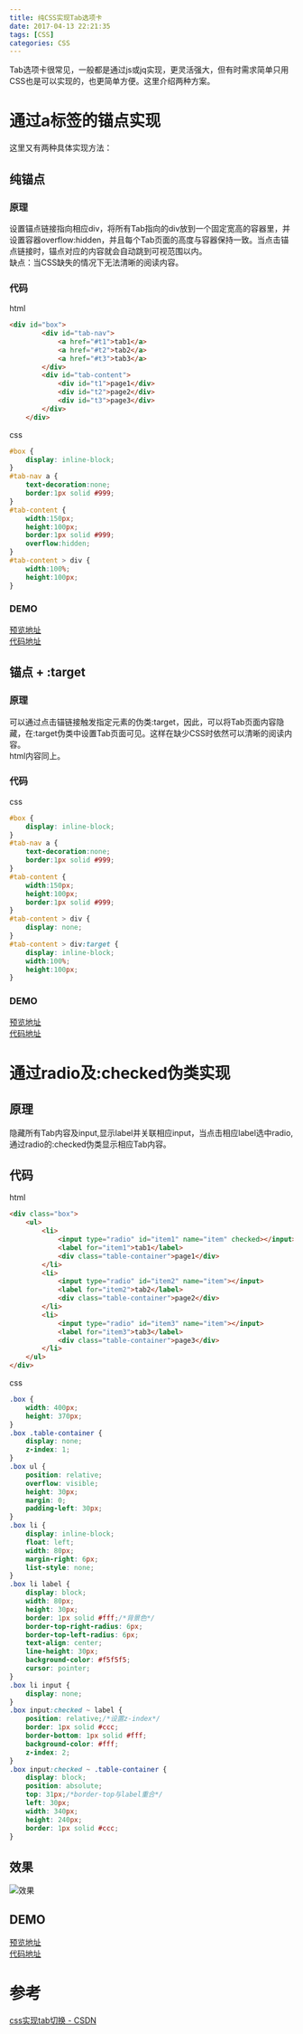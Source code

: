 ```yaml
---
title: 纯CSS实现Tab选项卡
date: 2017-04-13 22:21:35
tags: [CSS]
categories: CSS
---
```

Tab选项卡很常见，一般都是通过js或jq实现，更灵活强大，但有时需求简单只用CSS也是可以实现的，也更简单方便。这里介绍两种方案。
<!-- more -->
# 通过a标签的锚点实现
这里又有两种具体实现方法：
## 纯锚点
### 原理
设置锚点链接指向相应div，将所有Tab指向的div放到一个固定宽高的容器里，并设置容器overflow:hidden，并且每个Tab页面的高度与容器保持一致。当点击锚点链接时，锚点对应的内容就会自动跳到可视范围以内。  
缺点：当CSS缺失的情况下无法清晰的阅读内容。
### 代码
html  
```html
<div id="box">
        <div id="tab-nav">
            <a href="#t1">tab1</a>
            <a href="#t2">tab2</a>
            <a href="#t3">tab3</a>
        </div>
        <div id="tab-content">
            <div id="t1">page1</div>
            <div id="t2">page2</div>
            <div id="t3">page3</div>
        </div>
    </div>
```
css  
```css
#box {
    display: inline-block;
}
#tab-nav a {
    text-decoration:none;
    border:1px solid #999; 
}
#tab-content {
    width:150px; 
    height:100px; 
    border:1px solid #999; 
    overflow:hidden;
}
#tab-content > div {
    width:100%; 
    height:100px;
}
```
### DEMO
[预览地址](https://jimhoo.github.io/LearningFrontEnd/css/tab/tab1-1.html)  
[代码地址](https://github.com/JimHoo/LearningFrontEnd/tree/master/css/tab/tab1-1.html)  
## 锚点 + :target
### 原理
可以通过点击锚链接触发指定元素的伪类:target，因此，可以将Tab页面内容隐藏，在:target伪类中设置Tab页面可见。这样在缺少CSS时依然可以清晰的阅读内容。  
html内容同上。  
### 代码
css  
```css
#box {
    display: inline-block;
}
#tab-nav a {
    text-decoration:none;
    border:1px solid #999; 
}
#tab-content {
    width:150px; 
    height:100px; 
    border:1px solid #999; 
}
#tab-content > div {
    display: none;
}
#tab-content > div:target {
    display: inline-block;
    width:100%; 
    height:100px;
}
```
### DEMO
[预览地址](https://jimhoo.github.io/LearningFrontEnd/css/tab/tab1-2.html)  
[代码地址](https://github.com/JimHoo/LearningFrontEnd/tree/master/css/tab/tab1-2.html)  
# 通过radio及:checked伪类实现
## 原理
隐藏所有Tab内容及input,显示label并关联相应input，当点击相应label选中radio,通过radio的:checked伪类显示相应Tab内容。  
## 代码
html
```html
<div class="box">
    <ul>
        <li>
            <input type="radio" id="item1" name="item" checked></input>
            <label for="item1">tab1</label>
            <div class="table-container">page1</div>
        </li>
        <li>
            <input type="radio" id="item2" name="item"></input>
            <label for="item2">tab2</label>
            <div class="table-container">page2</div>
        </li>
        <li>
            <input type="radio" id="item3" name="item"></input>
            <label for="item3">tab3</label>
            <div class="table-container">page3</div>
        </li>
    </ul>
</div>
```
css  
```css
.box {
    width: 400px;
    height: 370px;
}
.box .table-container {
    display: none;
    z-index: 1;
}
.box ul {
    position: relative;
    overflow: visible;
    height: 30px;
    margin: 0;
    padding-left: 30px;
}
.box li {
    display: inline-block;
    float: left;
    width: 80px;
    margin-right: 6px;
    list-style: none;
}
.box li label {
    display: block;
    width: 80px;
    height: 30px;
    border: 1px solid #fff;/*背景色*/
    border-top-right-radius: 6px;
    border-top-left-radius: 6px;
    text-align: center;
    line-height: 30px;
    background-color: #f5f5f5;
    cursor: pointer;
}
.box li input {
    display: none;
}
.box input:checked ~ label {
    position: relative;/*设置z-index*/
    border: 1px solid #ccc;
    border-bottom: 1px solid #fff;
    background-color: #fff;
    z-index: 2;
}
.box input:checked ~ .table-container {
    display: block;
    position: absolute;
    top: 31px;/*border-top与label重合*/
    left: 30px;
    width: 340px;
    height: 240px;
    border: 1px solid #ccc;
}
```
## 效果
![效果](http://omcbb8o2a.bkt.clouddn.com/image/github/LearningFrontEnd/css/tab/tab2-style.jpg)
## DEMO
[预览地址](https://jimhoo.github.io/LearningFrontEnd/css/tab/tab2.html)  
[代码地址](https://github.com/JimHoo/LearningFrontEnd/tree/master/css/tab/tab2.html)  

# 参考
[css实现tab切换 - CSDN](http://blog.csdn.net/jvid_sky/article/details/53260616)  
